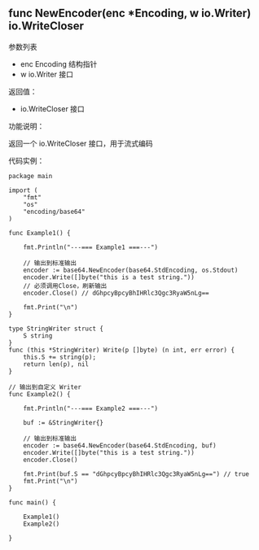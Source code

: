 ## func NewEncoder(enc *Encoding, w io.Writer) io.WriteCloser

参数列表

- enc Encoding 结构指针
- w io.Writer 接口

返回值：

- io.WriteCloser 接口

功能说明：

返回一个 io.WriteCloser 接口，用于流式编码

代码实例：

    package main

    import (
        "fmt"
        "os"
        "encoding/base64"
    )

    func Example1() {

        fmt.Println("---=== Example1 ===---")

        // 输出到标准输出
        encoder := base64.NewEncoder(base64.StdEncoding, os.Stdout)
        encoder.Write([]byte("this is a test string."))
        // 必须调用Close，刷新输出
        encoder.Close() // dGhpcyBpcyBhIHRlc3Qgc3RyaW5nLg==

        fmt.Print("\n")
    }

    type StringWriter struct {
        S string
    }
    func (this *StringWriter) Write(p []byte) (n int, err error) {
        this.S += string(p);
        return len(p), nil
    }

    // 输出到自定义 Writer
    func Example2() {

        fmt.Println("---=== Example2 ===---")

        buf := &StringWriter{}

        // 输出到标准输出
        encoder := base64.NewEncoder(base64.StdEncoding, buf)
        encoder.Write([]byte("this is a test string."))
        encoder.Close()

        fmt.Print(buf.S == "dGhpcyBpcyBhIHRlc3Qgc3RyaW5nLg==") // true
        fmt.Print("\n")
    }

    func main() {

        Example1()
        Example2()

    }

